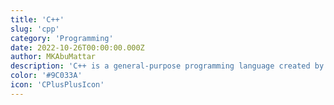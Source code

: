 ```yaml
---
title: 'C++'
slug: 'cpp'
category: 'Programming'
date: 2022-10-26T00:00:00.000Z
author: MKAbuMattar
description: 'C++ is a general-purpose programming language created by Bjarne Stroustrup as an extension of the C programming language, or "C with Classes". The language has expanded significantly over time, and modern C++ now has object-oriented, generic, and functional features in addition to facilities for low-level memory manipulation.'
color: '#9C033A'
icon: 'CPlusPlusIcon'
---
```

